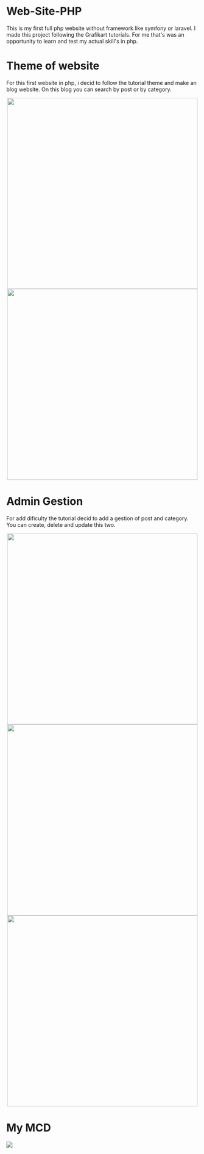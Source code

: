 # Web-Site-PHP
This is my first full php website without framework like symfony or laravel. I made this project following the Grafikart tutorials. For me that's was an opportunity to learn and test my actual skill's in php. 

# Theme of website
For this first website in php, i decid to follow the tutorial theme and make an blog website. On this blog you can search by post or by category.
<p align="center">
  <img src="https://image.noelshack.com/fichiers/2024/26/7/1719749613-screenshot-2024-06-30-at-13-15-00.png" width="500" />
  <img src="https://image.noelshack.com/fichiers/2024/26/7/1719749613-screenshot-2024-06-30-at-13-15-29.png" width="500" />
</p>

# Admin Gestion
For add dificulty the tutorial decid to add a gestion of post and category. You can create, delete and update this two.
<p align="center">
  <img src="https://image.noelshack.com/fichiers/2024/26/7/1719751883-screenshot-2024-06-30-at-13-16-24.png" width="500" />
  <img src="https://image.noelshack.com/fichiers/2024/26/7/1719751883-screenshot-2024-06-30-at-13-16-46.png" width="500" />
  <img src="https://image.noelshack.com/fichiers/2024/26/7/1719751883-screenshot-2024-06-30-at-13-17-17.png" width="500" />
</p>

# My MCD
<p>
  <img src="https://image.noelshack.com/fichiers/2024/26/7/1719753442-untitled-diagram.jpg" />
</p>
